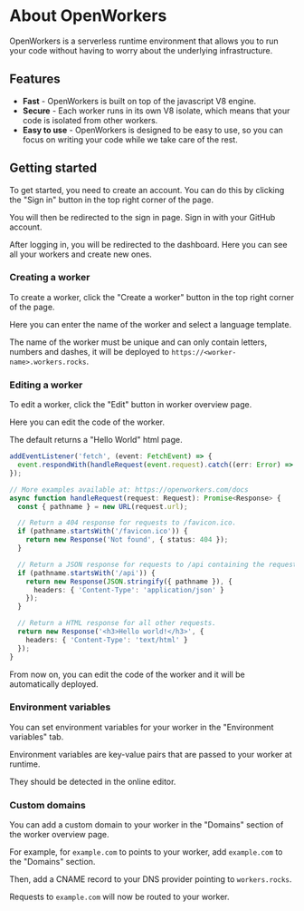 # About OpenWorkers

OpenWorkers is a serverless runtime environment that allows you to run your code without having to worry about the underlying infrastructure.

## Features

- **Fast** - OpenWorkers is built on top of the javascript V8 engine.
- **Secure** - Each worker runs in its own V8 isolate, which means that your code is isolated from other workers.
- **Easy to use** - OpenWorkers is designed to be easy to use, so you can focus on writing your code while we take care of the rest.

## Getting started

To get started, you need to create an account. You can do this by clicking the "Sign in" button in the top right corner of the page.

You will then be redirected to the sign in page. Sign in with your GitHub account.

After logging in, you will be redirected to the dashboard. Here you can see all your workers and create new ones.

### Creating a worker

To create a worker, click the "Create a worker" button in the top right corner of the page.

Here you can enter the name of the worker and select a language template.

The name of the worker must be unique and can only contain letters, numbers and dashes, it will be deployed to `https://<worker-name>.workers.rocks`.

### Editing a worker

To edit a worker, click the "Edit" button in worker overview page.

Here you can edit the code of the worker.

The default returns a "Hello World" html page.

```typescript
addEventListener('fetch', (event: FetchEvent) => {
  event.respondWith(handleRequest(event.request).catch((err: Error) => new Response(err.stack, { status: 500 })));
});

// More examples available at: https://openworkers.com/docs
async function handleRequest(request: Request): Promise<Response> {
  const { pathname } = new URL(request.url);

  // Return a 404 response for requests to /favicon.ico.
  if (pathname.startsWith('/favicon.ico')) {
    return new Response('Not found', { status: 404 });
  }

  // Return a JSON response for requests to /api containing the requested pathname.
  if (pathname.startsWith('/api')) {
    return new Response(JSON.stringify({ pathname }), {
      headers: { 'Content-Type': 'application/json' }
    });
  }

  // Return a HTML response for all other requests.
  return new Response('<h3>Hello world!</h3>', {
    headers: { 'Content-Type': 'text/html' }
  });
}
```

From now on, you can edit the code of the worker and it will be automatically deployed.

### Environment variables

You can set environment variables for your worker in the "Environment variables" tab.

Environment variables are key-value pairs that are passed to your worker at runtime.

They should be detected in the online editor.

### Custom domains

You can add a custom domain to your worker in the "Domains" section of the worker overview page.

For example, for `example.com` to points to your worker, add `example.com` to the "Domains" section.

Then, add a CNAME record to your DNS provider pointing to `workers.rocks`.

Requests to `example.com` will now be routed to your worker.
